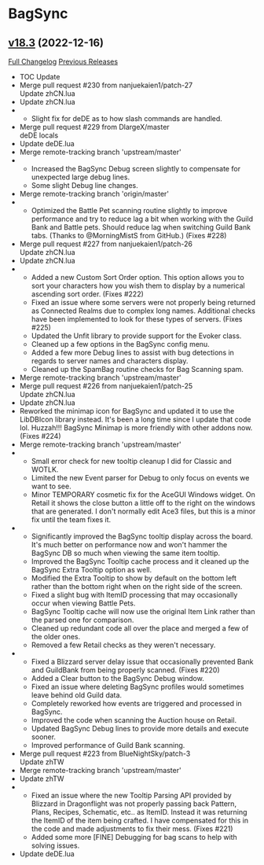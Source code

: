 # BagSync

## [v18.3](https://github.com/Xruptor/BagSync/tree/v18.3) (2022-12-16)
[Full Changelog](https://github.com/Xruptor/BagSync/compare/v18.2...v18.3) [Previous Releases](https://github.com/Xruptor/BagSync/releases)

-   
    TOC Update  
- Merge pull request #230 from nanjuekaien1/patch-27  
    Update zhCN.lua  
- Update zhCN.lua  
-   
    - Slight fix for deDE as to how slash commands are handled.  
- Merge pull request #229 from DlargeX/master  
    deDE locals  
- Update deDE.lua  
- Merge remote-tracking branch 'upstream/master'  
-   
    - Increased the BagSync Debug screen slightly to compensate for unexpected large debug lines.  
    - Some slight Debug line changes.  
- Merge remote-tracking branch 'origin/master'  
-   
    - Optimized the Battle Pet scanning routine slightly to improve performance and try to reduce lag a bit when working with the Guild Bank and Battle pets.  Should reduce lag when switching Guild Bank tabs.  (Thanks to @MorningMistS from GitHub.) (Fixes #228)  
- Merge pull request #227 from nanjuekaien1/patch-26  
    Update zhCN.lua  
- Update zhCN.lua  
-   
    - Added a new Custom Sort Order option.  This option allows you to sort your characters how you wish them to display by a numerical ascending sort order. (Fixes #222)  
    - Fixed an issue where some servers were not properly being returned as Connected Realms due to complex long names.  Additional checks have been implemented to look for these types of servers. (Fixes #225)  
    - Updated the Unfit library to provide support for the Evoker class.  
    - Cleaned up a few options in the BagSync config menu.  
    - Added a few more Debug lines to assist with bug detections in regards to server names and characters display.  
    - Cleaned up the SpamBag routine checks for Bag Scanning spam.  
- Merge remote-tracking branch 'upstream/master'  
- Merge pull request #226 from nanjuekaien1/patch-25  
    Update zhCN.lua  
- Update zhCN.lua  
-   
    Reworked the minimap icon for BagSync and updated it to use the LibDBIcon library instead.  It's been a long time since I update that code lol.  Huzzah!!! BagSync Minimap is more friendly with other addons now. (Fixes #224)  
- Merge remote-tracking branch 'upstream/master'  
-   
    - Small error check for new tooltip cleanup I did for Classic and WOTLK.  
    - Limited the new Event parser for Debug to only focus on events we want to see.  
    - Minor TEMPORARY cosmetic fix for the AceGUI Windows widget.  On Retail it shows the close button a little off to the right on the windows that are generated.  I don't normally edit Ace3 files, but this is a minor fix until the team fixes it.  
-   
    - Significantly improved the BagSync tooltip display across the board.  It's much better on performance now and won't hammer the BagSync DB so much when viewing the same item tooltip.  
    - Improved the BagSync Tooltip cache process and it cleaned up the BagSync Extra Tooltip option as well.  
    - Modified the Extra Tooltip to show by default on the bottom left rather than the bottom right when on the right side of the screen.  
    - Fixed a slight bug with ItemID processing that may occasionally occur when viewing Battle Pets.  
    - BagSync Tooltip cache will now use the original Item Link rather than the parsed one for comparison.  
    - Cleaned up redundant code all over the place and merged a few of the older ones.  
    - Removed a few Retail checks as they weren't necessary.  
-   
    - Fixed a Blizzard server delay issue that occasionally prevented Bank and GuildBank from being properly scanned. (Fixes #220)  
    - Added a Clear button to the BagSync Debug window.  
    - Fixed an issue where deleting BagSync profiles would sometimes leave behind old Guild data.  
    - Completely reworked how events are triggered and processed in BagSync.  
    - Improved the code when scanning the Auction house on Retail.  
    - Updated BagSync Debug lines to provide more details and execute sooner.  
    - Improved performance of Guild Bank scanning.  
- Merge pull request #223 from BlueNightSky/patch-3  
    Update zhTW  
- Merge remote-tracking branch 'upstream/master'  
- Update zhTW  
-   
    - Fixed an issue where the new Tooltip Parsing API provided by Blizzard in Dragonflight was not properly passing back Pattern, Plans, Recipes, Schematic, etc.. as ItemID.  Instead it was returning the ItemID of the item being crafted.  I have compensated for this in the code and made adjustments to fix their mess.  (Fixes #221)  
    - Added some more [FINE] Debugging for bag scans to help with solving issues.  
- Update deDE.lua  
